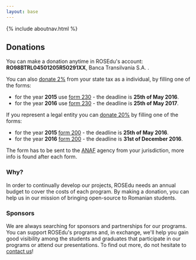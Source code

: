 ```yaml
---
layout: base
---
```


{% include aboutnav.html %}

## Donations

You can make a donation anytime in ROSEdu\'s account: **RO98BTRL04501205R50291XX**,
Banca Transilvania S.A. .

You can also [donate 2%](http://doilasuta.ro/content/index.php/informatii-utile/contribuabili)
from your state tax as a individual,  by filling one of the forms:

  - for the year **2015** use [form 230](https://drive.google.com/file/d/0B9z8burIEXerTXNleWxrZEFRMlk/view?usp=sharing) - the deadline is **25th of May 2016**.
  - for the year **2016** use [form 230](https://drive.google.com/file/d/0B9z8burIEXerd19ya0x2OTNxWGM/view?usp=sharing) - the deadline is **25th of May 2017**.




If you represent a legal entity you can [donate 20%](https://drive.google.com/file/d/0B9z8burIEXeraFBMc3dMa3R1anM/view?usp=sharing) by filling one of the forms:

  - for the year **2015** [form 200](https://drive.google.com/file/d/0B9z8burIEXerMjVMT3BZcThkTW8/view?usp=sharing) - the deadline is **25th of May 2016**.
  - for the year **2016** [form 200](https://drive.google.com/file/d/0B9z8burIEXerX2IxbDdWci1GcG8/view?usp=sharing) - the deadline is **31st of December 2016**.

The form has to be sent to the [ANAF](http://www.anaf.ro) agency from your jurisdiction,
 more info is found after each form.

### Why?

In order to continually develop our projects, ROSEdu needs an annual budget
to cover the costs of each program. By making a donation, you can help us
in our mission of bringing open-source to Romanian students.

### Sponsors

We are always searching for sponsors and partnerships for our programs.
You can support ROSEdu&#39;s programs and, in exchange, we\'ll help you
gain good visibility among the students and graduates that participate in
 our programs or attend our presentations. To find out more, do not hesitate
 to [contact us]({{site.basepath}}contact)!
